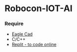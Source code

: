 # Robocon-IOT-AI
### Require
- [Eagle Cad](https://www.autodesk.com/products/eagle/overview?term=1-YEAR&tab=subscription)
- C/C++
- [Replit - to code online](https://replit.com/~)
